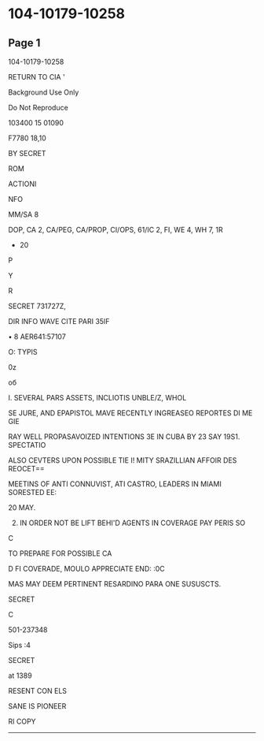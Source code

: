 # 104-10179-10258

## Page 1

104-10179-10258

RETURN TO CIA '

Background Use Only

Do Not Reproduce

103400 15 01090

F7780 18,10

BY SECRET

ROM

ACTIONI

NFO

MM/SA 8

DOP, CA 2, CA/PEG, CA/PROP, CI/OPS, 61/IC 2, FI, WE 4, WH 7, 1R

- 20

P

Y

R

SECRET 731727Z,

DIR INFO WAVE CITE PARI 35IF

• 8 AER641:57107

O: TYPIS

0z

об

I. SEVERAL PARS ASSETS, INCLIOTIS UNBLE/Z, WHOL

SE JURE, AND EPAPISTOL MAVE RECENTLY INGREASEO REPORTES DI ME GIE

RAY WELL PROPASAVOIZED INTENTIONS 3E IN CUBA BY 23 SAY 19S1. SPECTATIO

ALSO CEVTERS UPON POSSIBLE TIE I! MITY SRAZILLIAN AFFOIR DES REOCET==

MEETINS OF ANTI CONNUVIST, ATI CASTRO, LEADERS IN MIAMI SORESTED EE:

20 MAY.

2. IN ORDER NOT BE LIFT BEHI'D AGENTS IN COVERAGE PAY PERIS SO

C

TO PREPARE FOR POSSIBLE CA

D FI COVERADE, MOULO APPRECIATE END: :0C

MAS MAY DEEM PERTINENT RESARDINO PARA ONE SUSUSCTS.

SECRET

C

501-237348

Sips :4

SECRET

at 1389

RESENT CON ELS

SANE IS PIONEER

RI COPY

---

